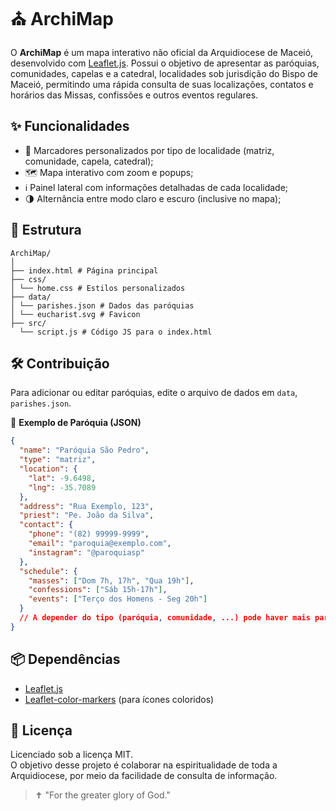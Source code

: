 # ⛪ ArchiMap

O **ArchiMap** é um mapa interativo não oficial da Arquidiocese de Maceió, desenvolvido com [Leaflet.js](https://leafletjs.com/).
Possui o objetivo de apresentar as paróquias, comunidades, capelas e a catedral, localidades sob jurisdição do Bispo de Maceió, permitindo uma rápida consulta de suas localizações, contatos e horários das Missas, confissões e outros eventos regulares.

## ✨ Funcionalidades

- 📍 Marcadores personalizados por tipo de localidade (matriz, comunidade, capela, catedral);
- 🗺️ Mapa interativo com zoom e popups;
- ℹ️ Painel lateral com informações detalhadas de cada localidade;
- 🌗 Alternância entre modo claro e escuro (inclusive no mapa);

## 📁 Estrutura

```
ArchiMap/
│
├── index.html # Página principal
├── css/
│ └── home.css # Estilos personalizados
├── data/
│ └── parishes.json # Dados das paróquias
│ └── eucharist.svg # Favicon
├── src/
  └── script.js # Código JS para o index.html
```

## 🛠️ Contribuição

Para adicionar ou editar paróquias, edite o arquivo de dados em ``data``, ``parishes.json``.

📌 **Exemplo de Paróquia (JSON)**

```json
{
  "name": "Paróquia São Pedro",
  "type": "matriz",
  "location": {
    "lat": -9.6498,
    "lng": -35.7089
  },
  "address": "Rua Exemplo, 123",
  "priest": "Pe. João da Silva",
  "contact": {
    "phone": "(82) 99999-9999",
    "email": "paroquia@exemplo.com",
    "instagram": "@paroquiasp"
  },
  "schedule": {
    "masses": ["Dom 7h, 17h", "Qua 19h"],
    "confessions": ["Sáb 15h-17h"],
    "events": ["Terço dos Homens - Seg 20h"]
  }
  // A depender do tipo (paróquia, comunidade, ...) pode haver mais parâmetros, basta comparar com as que já existem. 
}
```

## 📦 Dependências

- [Leaflet.js](https://unpkg.com/leaflet/)
- [Leaflet-color-markers](https://github.com/pointhi/leaflet-color-markers) (para ícones coloridos)

## 📃 Licença

Licenciado sob a licença MIT. \
O objetivo desse projeto é colaborar na espiritualidade de toda a Arquidiocese, por meio da facilidade de consulta de informação.

> ✝️ "For the greater glory of God." 